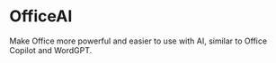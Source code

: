 # OfficeAI
Make Office more powerful and easier to use with AI, similar to Office Copilot and WordGPT.
